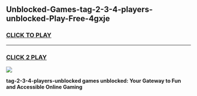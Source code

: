 
## Unblocked-Games-tag-2-3-4-players-unblocked-Play-Free-4gxje
<h3>
<a href="https://premium76.site?title=tag-2-3-4-players-unblocked&ref=24M">CLICK TO PLAY</a></h3>
<hr>

<h3>
<a href="https://premium76.site?title=tag-2-3-4-players-unblocked&ref=24M">CLICK 2 PLAY</a>
  
</h3>

<a href="https://premium76.site?title=tag-2-3-4-players-unblocked&ref=24M"><img src="https://clearcache.store/games.png"></a>


**tag-2-3-4-players-unblocked games unblocked: Your Gateway to Fun and Accessible Online Gaming**
